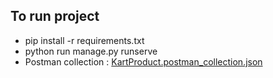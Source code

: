 To run project
-------
- pip install -r requirements.txt
- python run manage.py runserve
- Postman collection : [KartProduct.postman_collection.json](https://github.com/Durgesh786/kartProduct/files/14002497/KartProduct.postman_collection.json)
